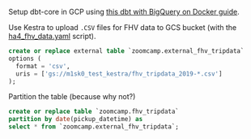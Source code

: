 
Setup dbt-core in GCP using [this dbt with BigQuery on Docker guide](https://github.com/DataTalksClub/data-engineering-zoomcamp/blob/e95362c73fe28cc19444e9d613ce7f4226f54f35/04-analytics-engineering/docker_setup/README.md).

Use Kestra to upload `.CSV` files for FHV data to GCS bucket (with the [ha4_fhv_data.yaml](../code/week4/ha4_fhv_data.yaml) script).

```sql
create or replace external table `zoomcamp.external_fhv_tripdata`
options (
  format = 'csv',
  uris = ['gs://m1sk0_test_kestra/fhv_tripdata_2019-*.csv']
);
```

Partition the table (because why not?)

```sql
create or replace table `zoomcamp.fhv_tripdata`
partition by date(pickup_datetime) as
select * from `zoomcamp.external_fhv_tripdata`;
```